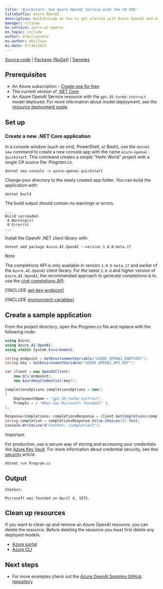 ```yaml
---
title: 'Quickstart: Use Azure OpenAI Service with the C# SDK'
titleSuffix: Azure OpenAI
description: Walkthrough on how to get started with Azure OpenAI and make your first completions call with the C# SDK. 
manager: nitinme
ms.service: azure-ai-openai
ms.topic: include
author: mrbullwinkle
ms.author: mbullwin
ms.date: 07/26/2023
---
```


[Source code](https://github.com/Azure/azure-sdk-for-net/blob/main/sdk/openai/Azure.AI.OpenAI/src) | [Package (NuGet)](https://www.nuget.org/packages/Azure.AI.OpenAI/) | [Samples](https://github.com/Azure/azure-sdk-for-net/blob/main/sdk/openai/Azure.AI.OpenAI/tests/Samples)

## Prerequisites

- An Azure subscription - [Create one for free](https://azure.microsoft.com/free/cognitive-services?azure-portal=true)
- The current version of <a href="https://dotnet.microsoft.com/download/dotnet-core" target="_blank">.NET Core</a>
- An Azure OpenAI Service resource with the `gpt-35-turbo-instruct` model deployed. For more information about model deployment, see the [resource deployment guide](../how-to/create-resource.md).


## Set up

### Create a new .NET Core application

In a console window (such as cmd, PowerShell, or Bash), use the `dotnet new` command to create a new console app with the name `azure-openai-quickstart`. This command creates a simple "Hello World" project with a single C# source file: *Program.cs*.

```dotnetcli
dotnet new console -n azure-openai-quickstart
```

Change your directory to the newly created app folder. You can build the application with:

```dotnetcli
dotnet build
```

The build output should contain no warnings or errors.

```output
...
Build succeeded.
 0 Warning(s)
 0 Error(s)
...
```

Install the OpenAI .NET client library with:

```console
dotnet add package Azure.AI.OpenAI --version 1.0.0-beta.17
```

> [!NOTE]
> The completions API is only available in version `1.0.0-beta.17` and earlier of the `Azure.AI.OpenAI` client library. For the latest `2.0.0` and higher version of `Azure.AI.OpenAI`, the recommended approach to generate completions is to use the [chat completions API](/azure/ai-services/openai/chatgpt-quickstart). 

[!INCLUDE [get-key-endpoint](get-key-endpoint.md)]

[!INCLUDE [environment-variables](environment-variables.md)]


## Create a sample application

From the project directory, open the *Program.cs* file and replace with the following code:

```csharp
using Azure;
using Azure.AI.OpenAI;
using static System.Environment;

string endpoint = GetEnvironmentVariable("AZURE_OPENAI_ENDPOINT");
string key = GetEnvironmentVariable("AZURE_OPENAI_API_KEY");

var client = new OpenAIClient(
    new Uri(endpoint),
    new AzureKeyCredential(key));

CompletionsOptions completionsOptions = new()
{
    DeploymentName = "gpt-35-turbo-instruct",
    Prompts = { "When was Microsoft founded?" },
};

Response<Completions> completionsResponse = client.GetCompletions(completionsOptions);
string completion = completionsResponse.Value.Choices[0].Text;
Console.WriteLine($"Chatbot: {completion}");
```

> [!IMPORTANT]
> For production, use a secure way of storing and accessing your credentials like [Azure Key Vault](/azure/key-vault/general/overview). For more information about credential security, see this [security](../../security-features.md) article.

```cmd
dotnet run Program.cs
```

## Output

```console
Chatbot:

Microsoft was founded on April 4, 1975.
```


## Clean up resources

If you want to clean up and remove an Azure OpenAI resource, you can delete the resource. Before deleting the resource you must first delete any deployed models.

- [Azure portal](../../multi-service-resource.md?pivots=azportal#clean-up-resources)
- [Azure CLI](../../multi-service-resource.md?pivots=azcli#clean-up-resources)

## Next steps

* For more examples check out the [Azure OpenAI Samples GitHub repository](https://github.com/Azure-Samples/openai)
